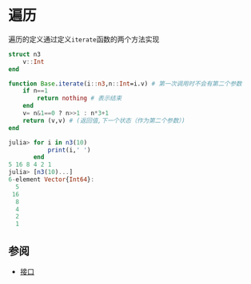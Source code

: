 # 遍历
遍历的定义通过定义`iterate`函数的两个方法实现
```jl
struct n3
	v::Int
end

function Base.iterate(i::n3,n::Int=i.v) # 第一次调用时不会有第二个参数
	if n==1
		return nothing # 表示结束
	end
	v= n&1==0 ? n>>1 : n*3+1
	return (v,v) # (返回值,下一个状态（作为第二个参数）)
end

julia> for i in n3(10)
           print(i,' ')
       end
5 16 8 4 2 1
julia> [n3(10)...]
6-element Vector{Int64}:
  5
 16
  8
  4
  2
  1
```

## 参阅
- [接口](https://docs.juliacn.com/latest/manual/interfaces)
